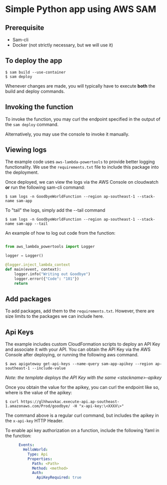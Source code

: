 # Simple Python app using AWS SAM

## Prerequisite

- Sam-cli
- Docker (not strictly necessary, but we will use it)

## To deploy the app

    $ sam build --use-container
    $ sam deploy

Whenever changes are made, you will typically have to execute **both** the build and deploy commands.

## Invoking the function

To invoke the function, you may curl the endpoint specified in the output of the `sam deploy` command. 

Alternatively, you may use the console to invoke it manually.

## Viewing logs

The example code uses `aws-lambda-powertools` to provide better logging functionality. We use the `requirements.txt` file to include this package into the deployment.

Once deployed, we can view the logs via the AWS Console on cloudwatch **or** run the following sam-cli command:

    $ sam logs -n GoodbyeWorldFunction --region ap-southeast-1 --stack-name sam-app

To "tail" the logs, simply add the --tail command

    $ sam logs -n GoodbyeWorldFunction --region ap-southeast-1 --stack-name sam-app --tail
  
An example of how to log out code from the function:

```python

from aws_lambda_powertools import Logger

logger = Logger()

@logger.inject_lambda_context
def main(event, context):
    logger.info("Writing out Goodbye")
    logger.error({"Code": "101"})
    return 

```

## Add packages

To add packages, add them to the `requirements.txt`. However, there are size limits to the packages we can include here.

## Api Keys

The example includes custom CloudFormation scripts to deploy an API Key and associate it with your API. You can obtain the API Key via the AWS Console after deploying, or running the following aws command.

    $ aws apigateway get-api-keys --name-query sam-app-apikey --region ap-southeast-1 --include-value

*Note: the template deploys the API Key with the same \<stackname\>-apikey*

Once you obtain the value for the apikey, you can curl the endpoint like so, where <XXXX> is the value of the apikey:

    $ curl https://glhhwuvkac.execute-api.ap-southeast-1.amazonaws.com/Prod/goodbye/ -H "x-api-key:\<XXXX\>"

The command above is a regular curl command, but includes the apikey in the `x-api-key` HTTP Header.

To enable api key authorization on a function, include the following Yaml in the function:

```yaml
      Events:
        HelloWorld:
          Type: Api
          Properties:
            Path: <Path>
            Method: <method>
            Auth:
              ApiKeyRequired: true
```
